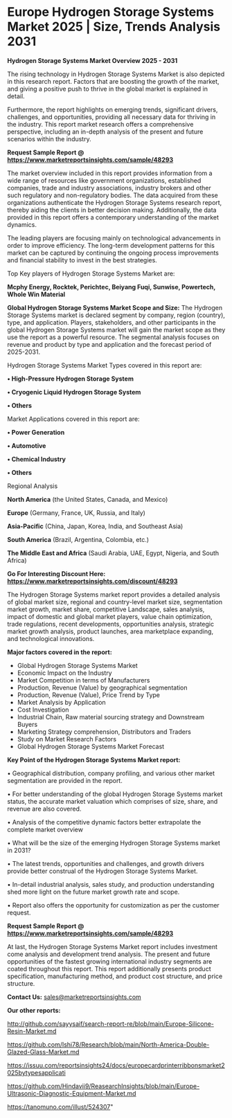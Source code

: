 # Europe Hydrogen Storage Systems Market 2025 | Size, Trends Analysis 2031

<Strong> Hydrogen Storage Systems Market Overview 2025 - 2031</strong>

The rising technology in Hydrogen Storage Systems Market is also depicted in this research report. Factors that are boosting the growth of the market, and giving a positive push to thrive in the global market is explained in detail.

Furthermore, the report highlights on emerging trends, significant drivers, challenges, and opportunities, providing all necessary data for thriving in the industry. This report market research offers a comprehensive perspective, including an in-depth analysis of the present and future scenarios within the industry.

<strong>Request Sample Report @ <a href=https://www.marketreportsinsights.com/sample/48293>https://www.marketreportsinsights.com/sample/48293</a></strong>

The market overview included in this report provides information from a wide range of resources like government organizations, established companies, trade and industry associations, industry brokers and other such regulatory and non-regulatory bodies. The data acquired from these organizations authenticate the Hydrogen Storage Systems research report, thereby aiding the clients in better decision making. Additionally, the data provided in this report offers a contemporary understanding of the market dynamics.

The leading players are focusing mainly on technological advancements in order to improve efficiency. The long-term development patterns for this market can be captured by continuing the ongoing process improvements and financial stability to invest in the best strategies.

Top Key players of Hydrogen Storage Systems Market are:

<strong>Mcphy Energy, Rocktek, Perichtec, Beiyang Fuqi, Sunwise, Powertech, Whole Win Material</strong>

<strong><b>Global Hydrogen Storage Systems Market Scope and Size:</b></strong>
The Hydrogen Storage Systems market is declared segment by company, region (country), type, and application. Players, stakeholders, and other participants in the global Hydrogen Storage Systems market will gain the market scope as they use the report as a powerful resource. The segmental analysis focuses on revenue and product by type and application and the forecast period of 2025-2031.

Hydrogen Storage Systems Market Types covered in this report are:

<strong>•  High-Pressure Hydrogen Storage System

•  Cryogenic Liquid Hydrogen Storage System

•  Others</strong>

Market Applications covered in this report are:

<strong>•  Power Generation

•  Automotive

•  Chemical Industry

•  Others</strong> 

Regional Analysis

<strong>North America</strong> (the United States, Canada, and Mexico)

<strong>Europe</strong> (Germany, France, UK, Russia, and Italy)

<strong>Asia-Pacific</strong> (China, Japan, Korea, India, and Southeast Asia)

<strong>South America</strong> (Brazil, Argentina, Colombia, etc.)

<strong>The Middle East and Africa</strong> (Saudi Arabia, UAE, Egypt, Nigeria, and South Africa)

<strong>Go For Interesting Discount Here: <a href=https://www.marketreportsinsights.com/discount/48293>https://www.marketreportsinsights.com/discount/48293</a></strong>

The Hydrogen Storage Systems market report provides a detailed analysis of global market size, regional and country-level market size, segmentation market growth, market share, competitive Landscape, sales analysis, impact of domestic and global market players, value chain optimization, trade regulations, recent developments, opportunities analysis, strategic market growth analysis, product launches, area marketplace expanding, and technological innovations.

<strong><b>Major factors covered in the report:</b></strong>
<ul>
  <li>Global Hydrogen Storage Systems Market </li>
  <li>Economic Impact on the Industry</li>
  <li>Market Competition in terms of Manufacturers</li>
  <li>Production, Revenue (Value) by geographical segmentation</li>
  <li>Production, Revenue (Value), Price Trend by Type</li>
  <li>Market Analysis by Application</li>
  <li>Cost Investigation</li>
  <li>Industrial Chain, Raw material sourcing strategy and Downstream Buyers</li>
  <li>Marketing Strategy comprehension, Distributors and Traders</li>
  <li>Study on Market Research Factors</li>
  <li>Global Hydrogen Storage Systems Market Forecast</li>
</ul>

<strong><b>Key Point of the Hydrogen Storage Systems Market report:</b></strong>

• Geographical distribution, company profiling, and various other market segmentation are provided in the report.

• For better understanding of the global Hydrogen Storage Systems market status, the accurate market valuation which comprises of size, share, and revenue are also covered.

• Analysis of the competitive dynamic factors better extrapolate the complete market overview

• What will be the size of the emerging Hydrogen Storage Systems market in 2031?

• The latest trends, opportunities and challenges, and growth drivers provide better construal of the Hydrogen Storage Systems Market.

• In-detail industrial analysis, sales study, and production understanding shed more light on the future market growth rate and scope.

• Report also offers the opportunity for customization as per the customer request.

<strong>Request Sample Report @ <a href=https://www.marketreportsinsights.com/sample/48293>https://www.marketreportsinsights.com/sample/48293</a></strong>

At last, the Hydrogen Storage Systems Market report includes investment come analysis and development trend analysis. The present and future opportunities of the fastest growing international industry segments are coated throughout this report. This report additionally presents product specification, manufacturing method, and product cost structure, and price structure.

<strong>Contact Us:</strong>
sales@marketreportsinsights.com

<strong>Our other reports:</strong>

<a href=http://github.com/sayysaif/search-report-re/blob/main/Europe-Silicone-Resin-Market.md>http://github.com/sayysaif/search-report-re/blob/main/Europe-Silicone-Resin-Market.md</a>

<a href=https://github.com/Ishi78/Research/blob/main/North-America-Double-Glazed-Glass-Market.md>https://github.com/Ishi78/Research/blob/main/North-America-Double-Glazed-Glass-Market.md</a>

<a href=https://issuu.com/reportsinsights24/docs/europecardprinterribbonsmarket2025bytypesapplicati>https://issuu.com/reportsinsights24/docs/europecardprinterribbonsmarket2025bytypesapplicati</a>

<a href=https://github.com/Hindavii9/ReasearchInsights/blob/main/Europe-Ultrasonic-Diagnostic-Equipment-Market.md>https://github.com/Hindavii9/ReasearchInsights/blob/main/Europe-Ultrasonic-Diagnostic-Equipment-Market.md</a>

<a href=https://tanomuno.com/illust/524307>https://tanomuno.com/illust/524307</a>"
